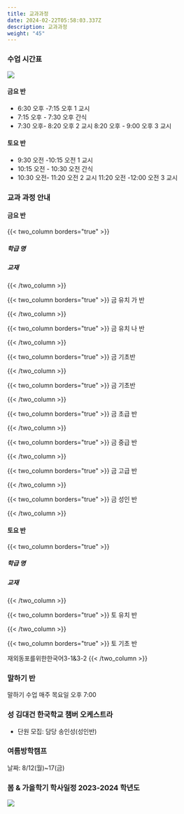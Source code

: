```yaml
---
title: 교과과정
date: 2024-02-22T05:58:03.337Z
description: 교과과정
weight: "45"
---
```

### 수업 시간표

![](/img/adobestock_132392105_preview.jpeg)

#### 금요 반

* 6:30 오후 -7:15 오후 1 교시
* 7:15 오후 - 7:30 오후 간식
* 7:30 오후- 8:20 오후 2 교시 8:20 오후 - 9:00 오후 3 교시

#### 토요 반

* 9:30 오전 -10:15 오전 1 교시
* 10:15 오전 - 10:30 오전 간식
* 10:30 오전- 11:20 오전 2 교시 11:20 오전 -12:00 오전 3 교시

### 교과 과정 안내

#### 금요 반


{{< two_column borders="true" >}}
##### 학급 명
<!-- split -->
##### 교재
{{< /two_column >}}


{{< two_column borders="true" >}}
금 유치 가 반
<!-- split -->

{{< /two_column >}}


{{< two_column borders="true" >}}
금 유치 나 반
<!-- split -->

{{< /two_column >}}


{{< two_column borders="true" >}}
금 기초반
<!-- split -->

{{< /two_column >}}


{{< two_column borders="true" >}}
금 기초반
<!-- split -->

{{< /two_column >}}


{{< two_column borders="true" >}}
금 초급 반
<!-- split -->

{{< /two_column >}}


{{< two_column borders="true" >}}
금 중급 반
<!-- split -->

{{< /two_column >}}


{{< two_column borders="true" >}}
금 고급 반
<!-- split -->

{{< /two_column >}}


{{< two_column borders="true" >}}
금 성인 반
<!-- split -->

{{< /two_column >}}

#### 토요 반


{{< two_column borders="true" >}}
##### 학급 명
<!-- split -->
##### 교재
{{< /two_column >}}


{{< two_column borders="true" >}}
토 유치 반
<!-- split -->

{{< /two_column >}}


{{< two_column borders="true" >}}
토 기초 반
<!-- split -->
재외동포를위한한국어3-1&3-2
{{< /two_column >}}

### 말하기 반

말하기 수업 매주 목요일 오후 7:00

### 성 김대건 한국학교 챔버 오케스트라

* 단원 모집: 담당 송인성(성인반)

### 여름방학캠프

날짜: 8/12(월)~17(금)

### 봄 & 가을학기 학사일정 2023-2024 학년도

![](/img/curriculum.jpeg)
